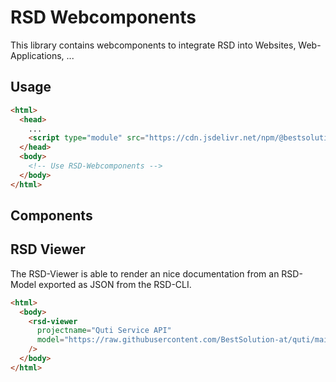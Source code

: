 # RSD Webcomponents

This library contains webcomponents to integrate RSD into Websites, Web-Applications, ...

## Usage

```html
<html>
  <head>
    ...
    <script type="module" src="https://cdn.jsdelivr.net/npm/@bestsolution/rsd-webcomponents@0.0.2/dist/esm/rsd-webcomponents.js"></script>
  </head>
  <body>
    <!-- Use RSD-Webcomponents -->
  </body>
</html>
```

## Components

## RSD Viewer

The RSD-Viewer is able to render an nice documentation from an RSD-Model exported as JSON from the RSD-CLI.

```html
<html>
  <body>
    <rsd-viewer 
      projectname="Quti Service API"
      model="https://raw.githubusercontent.com/BestSolution-at/quti/main/spec/quti.json"
    />
  </body>
</html>
```